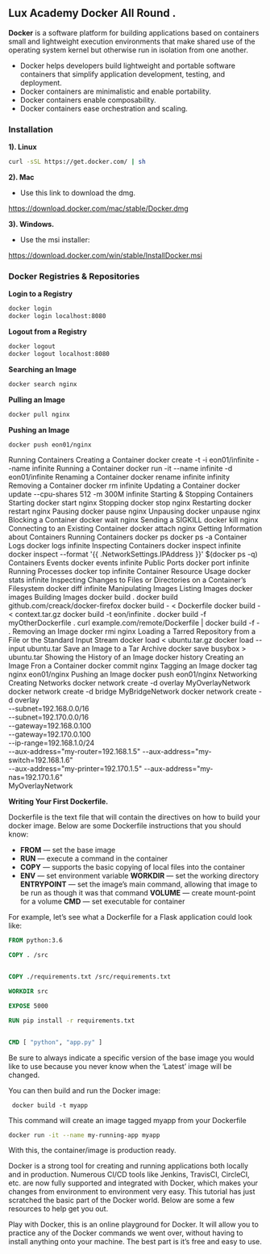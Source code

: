 ## **Lux Academy Docker All Round .**


**Docker** is a software platform for building applications based on containers small and lightweight execution environments that make shared use of the operating system kernel but otherwise run in isolation from one another. 

- Docker helps developers build lightweight and portable software containers that simplify application development, testing, and deployment. 
- Docker containers are minimalistic and enable portability.
- Docker containers enable composability.
- Docker containers ease orchestration and scaling.


### **Installation**

**1). Linux**

```bash
curl -sSL https://get.docker.com/ | sh
```

**2). Mac**

- Use this link to download the dmg.

https://download.docker.com/mac/stable/Docker.dmg

**3). Windows.**

- Use the msi installer:

https://download.docker.com/win/stable/InstallDocker.msi


### **Docker Registries & Repositories**

**Login to a Registry**

```bash
docker login
docker login localhost:8080
``` 
**Logout from a Registry**

```bash
docker logout
docker logout localhost:8080
```

**Searching an Image**

```bash
docker search nginx
```
**Pulling an Image**

```bash
docker pull nginx
```

**Pushing an Image** 

```bash
docker push eon01/nginx
```

Running Containers
Creating a Container
docker create -t -i eon01/infinite --name infinite
Running a Container
docker run -it --name infinite -d eon01/infinite
Renaming a Container
docker rename infinite infinity
Removing a Container
docker rm infinite
Updating a Container
docker update --cpu-shares 512 -m 300M infinite
Starting & Stopping Containers
Starting
docker start nginx
Stopping
docker stop nginx
Restarting
docker restart nginx
Pausing
docker pause nginx
Unpausing
docker unpause nginx
Blocking a Container
docker wait nginx
Sending a SIGKILL
docker kill nginx
Connecting to an Existing Container
docker attach nginx
Getting Information about Containers
Running Containers
docker ps
docker ps -a
Container Logs
docker logs infinite
Inspecting Containers
docker inspect infinite
docker inspect --format '{{ .NetworkSettings.IPAddress }}' $(docker ps -q)
Containers Events
docker events infinite
Public Ports
docker port infinite
Running Processes
docker top infinite
Container Resource Usage
docker stats infinite
Inspecting Changes to Files or Directories on a Container’s Filesystem
docker diff infinite
Manipulating Images
Listing Images
docker images
Building Images
docker build .
docker build github.com/creack/docker-firefox
docker build - < Dockerfile
docker build - < context.tar.gz
docker build -t eon/infinite .
docker build -f myOtherDockerfile .
curl example.com/remote/Dockerfile | docker build -f - .
Removing an Image
docker rmi nginx
Loading a Tarred Repository from a File or the Standard Input Stream
docker load < ubuntu.tar.gz
docker load --input ubuntu.tar
Save an Image to a Tar Archive
docker save busybox > ubuntu.tar
Showing the History of an Image
docker history
Creating an Image Fron a Container
docker commit nginx
Tagging an Image
docker tag nginx eon01/nginx
Pushing an Image
docker push eon01/nginx
Networking
Creating Networks
docker network create -d overlay MyOverlayNetwork
docker network create -d bridge MyBridgeNetwork
docker network create -d overlay \
  --subnet=192.168.0.0/16 \
  --subnet=192.170.0.0/16 \
  --gateway=192.168.0.100 \
  --gateway=192.170.0.100 \
  --ip-range=192.168.1.0/24 \
  --aux-address="my-router=192.168.1.5" --aux-address="my-switch=192.168.1.6" \
  --aux-address="my-printer=192.170.1.5" --aux-address="my-nas=192.170.1.6" \
  MyOverlayNetwork


**Writing Your First Dockerfile.** 

Dockerfile is the text file that will contain the directives on how to build your docker image. Below are some Dockerfile instructions that you should know:


- **FROM** — set the base image
- **RUN** — execute a command in the container
- **COPY** — supports the basic copying of local files into the container
- **ENV** — set environment variable
**WORKDIR** — set the working directory
**ENTRYPOINT** — set the image’s main command, allowing that image to be run as though it was that command
**VOLUME** — create mount-point for a volume
**CMD** — set executable for container

For example, let’s see what a Dockerfile for a Flask application could look like:

```dockerfile
FROM python:3.6

COPY . /src


COPY ./requirements.txt /src/requirements.txt

WORKDIR src

EXPOSE 5000

RUN pip install -r requirements.txt


CMD [ "python", "app.py" ]
```

Be sure to always indicate a specific version of the base image you would like to use because you never know when the ‘Latest’ image will be changed.

You can then build and run the Docker image:

```
 docker build -t myapp
```

This command will create an image tagged myapp from your Dockerfile

```bash
docker run -it --name my-running-app myapp 
```

With this, the container/image is production ready.


Docker is a strong tool for creating and running applications both locally and in production. Numerous CI/CD tools like Jenkins, TravisCI, CircleCI, etc. are now fully supported and integrated with Docker, which makes your changes from environment to environment very easy. This tutorial has just scratched the basic part of the Docker world. Below are some a few resources to help get you out.


Play with Docker, this is an online playground for Docker. It will allow you to practice any of the Docker commands we went over, without having to install anything onto your machine. The best part is it’s free and easy to use.

